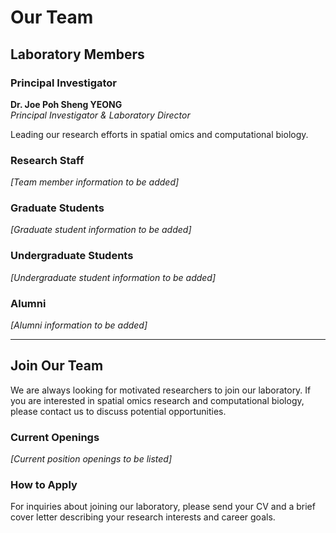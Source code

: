 # Our Team

## Laboratory Members

### Principal Investigator

**Dr. Joe Poh Sheng YEONG**  
*Principal Investigator & Laboratory Director*

Leading our research efforts in spatial omics and computational biology.

### Research Staff

*[Team member information to be added]*

### Graduate Students

*[Graduate student information to be added]*

### Undergraduate Students

*[Undergraduate student information to be added]*

### Alumni

*[Alumni information to be added]*

---

## Join Our Team

We are always looking for motivated researchers to join our laboratory. If you are interested in spatial omics research and computational biology, please contact us to discuss potential opportunities.

### Current Openings

*[Current position openings to be listed]*

### How to Apply

For inquiries about joining our laboratory, please send your CV and a brief cover letter describing your research interests and career goals.
